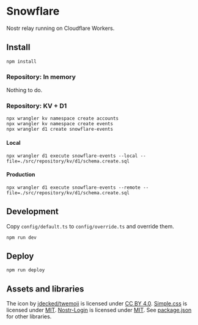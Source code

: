 # Snowflare

Nostr relay running on Cloudflare Workers.

## Install

```shell
npm install
```

### Repository: In memory

Nothing to do.

### Repository: KV + D1

```shell
npx wrangler kv namespace create accounts
npx wrangler kv namespace create events
npx wrangler d1 create snowflare-events
```

#### Local

```shell
npx wrangler d1 execute snowflare-events --local --file=./src/repository/kv/d1/schema.create.sql
```

#### Production

```shell
npx wrangler d1 execute snowflare-events --remote --file=./src/repository/kv/d1/schema.create.sql
```

## Development

Copy `config/default.ts` to `config/override.ts` and override them.

```shell
npm run dev
```

## Deploy

```shell
npm run deploy
```

## Assets and libraries

The icon by [jdecked/twemoji](https://github.com/jdecked/twemoji) is licensed under [CC BY 4.0](https://creativecommons.org/licenses/by/4.0/).
[Simple.css](https://github.com/kevquirk/simple.css) is licensed under [MIT](https://github.com/kevquirk/simple.css/blob/main/LICENSE).
[Nostr-Login](https://github.com/nostrband/nostr-login) is licensed under [MIT](https://github.com/nostrband/nostr-login/blob/main/LICENSE).
See [package.json](package.json) for other libraries.
